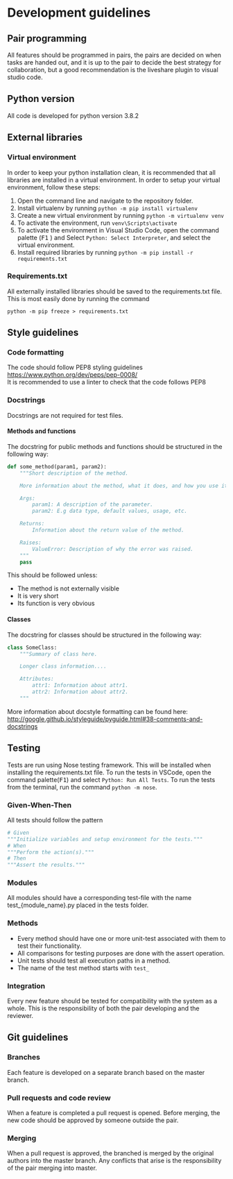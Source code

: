 # Development guidelines

## Pair programming

All features should be programmed in pairs, the pairs are decided on when tasks are handed out, and it is up to the pair to decide the best strategy for collaboration, but a good recommendation is the liveshare plugin to visual studio code.
## Python version

All code is developed for python version 3.8.2

## External libraries

### Virtual environment

In order to keep your python installation clean, it is recommended that all libraries are installed in a virtual environment. In order to setup your virtual environment, follow these steps:
1. Open the command line and navigate to the repository folder.
2. Install virtualenv by running ```python -m pip install virtualenv```
3. Create a new virtual environment by running ```python -m virtualenv venv```
4. To activate the environment, run ```venv\Scripts\activate```
5. To activate the environment in Visual Studio Code, open the command palette (<kbd>F1</kbd> ) and Select ```Python: Select Interpreter```, and select the virtual environment.
6. Install required libraries by running ```python -m pip install -r requirements.txt```

### Requirements.txt
All externally installed libraries should be saved to the requirements.txt file. This is most easily done by running the command  
```
python -m pip freeze > requirements.txt
```

## Style guidelines

### Code formatting

The code should follow PEP8 styling guidelines  
https://www.python.org/dev/peps/pep-0008/  
It is recommended to use a linter to check that the code follows PEP8

### Docstrings

Docstrings are not required for test files.

#### Methods and functions

The docstring for public methods and functions should be structured in the following way:  
```python
def some_method(param1, param2):
    """Short description of the method.

    More information about the method, what it does, and how you use it etc.

    Args:
        param1: A description of the parameter.
        param2: E.g data type, default values, usage, etc.

    Returns:
        Information about the return value of the method.

    Raises:
        ValueError: Description of why the error was raised.
    """
    pass
```
This should be followed unless:
* The method is not externally visible
* It is very short
* Its function is very obvious

#### Classes

The docstring for classes should be structured in the following way:
```python
class SomeClass:
    """Summary of class here.

    Longer class information....

    Attributes:
        attr1: Information about attr1.
        attr2: Information about attr2.
    """
```

More information about docstyle formatting can be found here:  
http://google.github.io/styleguide/pyguide.html#38-comments-and-docstrings

## Testing

Tests are run using Nose testing framework. This will be installed when installing the requirements.txt file. To run the tests in VSCode, open the command palette(<kbd>F1</kbd>) and select ```Python: Run All Tests```. To run the tests from the terminal, run the command ```python -m nose```.

### Given-When-Then

All tests should follow the pattern
```python
# Given
"""Initialize variables and setup environment for the tests."""
# When
"""Perform the action(s)."""
# Then
"""Assert the results."""
```

### Modules

All modules should have a corresponding test-file with the name test_{module_name}.py placed in the tests folder.

### Methods

* Every method should have one or more unit-test associated with them to test their functionality.
* All comparisons for testing purposes are done with the assert operation.
* Unit tests should test all execution paths in a method.
* The name of the test method starts with ``test_``

### Integration

Every new feature should be tested for compatibility with the system as a whole. This is the responsibility of both the pair developing and the reviewer.

## Git guidelines

### Branches

Each feature is developed on a separate branch based on the master branch.

### Pull requests and code review

When a feature is completed a pull request is opened. Before merging, the new code should be approved by someone outside the pair.

### Merging

When a pull request is approved, the branched is merged by the original authors into the master branch. Any conflicts that arise is the responsibility of the pair merging into master.